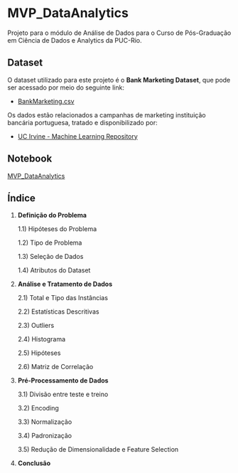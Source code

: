 # MVP_DataAnalytics

Projeto para o módulo de Análise de Dados para o Curso de Pós-Graduação em Ciência de Dados e Analytics da PUC-Rio.

## Dataset

O dataset utilizado para este projeto é o **Bank Marketing Dataset**, que pode ser acessado por meio do seguinte link:

- [BankMarketing.csv](https://github.com/rdgdelfino/MVP_DataAnalytics/blob/main/BankMarketing.csv)

Os dados estão relacionados a campanhas de marketing instituição bancária portuguesa, tratado e disponibilizado por:

- [UC Irvine - Machine Learning Repository](https://archive.ics.uci.edu/dataset/222/bank+marketing)

## Notebook

[MVP_DataAnalytics](https://github.com/rdgdelfino/MVP_DataAnalytics/blob/main/MVP_Datanalysis_Bank_Marketing.ipynb)

## Índice

1. **Definição do Problema**
   
    1.1) Hipóteses do Problema
   
    1.2) Tipo de Problema
   
    1.3) Seleção de Dados
     
    1.4) Atributos do Dataset  

3. **Análise e Tratamento de Dados**
   
    2.1) Total e Tipo das Instâncias
   
    2.2) Estatísticas Descritivas
   
    2.3) Outliers
   
    2.4) Histograma
   
    2.5) Hipóteses
   
    2.6) Matriz de Correlação 

4. **Pré-Processamento de Dados**
   
    3.1) Divisão entre teste e treino
   
    3.2) Encoding
   
    3.3) Normalização
   
    3.4) Padronização
   
    3.5) Redução de Dimensionalidade e Feature Selection  

6. **Conclusão**
